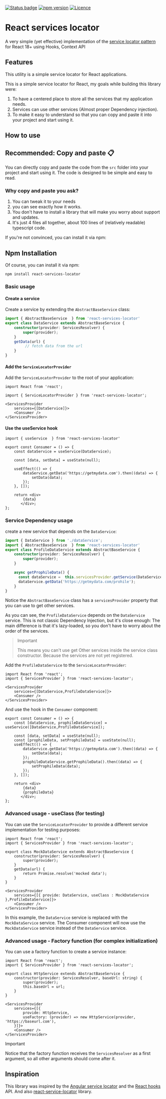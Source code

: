 [![Status badge](https://github.com/ChenPeleg/react-services-locator/actions/workflows/ci-test.yml/badge.svg?branch=main)](https://github.com/ChenPeleg/react-services-locator/actions/?query=branch%3Amain)
[![npm version](https://badge.fury.io/js/react-services-locator.svg)](https://badge.fury.io/js/react-services-locator)
[![Licence](https://img.shields.io/github/license/ChenPeleg/react-services-locator.svg?style=flat&colorA=18181B&colorB=28CF8D)](https://github.com/ChenPeleg/react-services-locator/LICENCE)


# React services locator
 
A very simple (yet effective) implementation of the [service locator pattern](https://en.wikipedia.org/wiki/Service_locator_pattern) for React 18+ using Hooks, Context API

## Features

This utility is a simple service locator for React applications.

This is a simple service locator for React, my goals while building this library were:

1. To have a centered place to store all the services that my application needs.
2. Services can use other services (Almost proper Dependency injection).
3. To make it easy to understand so that you can copy and paste it into your project and start using it.

## How to use
## Recommended: Copy and paste 📋

You can directly copy and paste the code from the `src` folder into your project and start using it. The code is designed to be simple and easy to read.

### Why copy and paste you ask?

1. You can tweak it to your needs
2. you can see exactly how it works.
3. You don't have to install a library that will make you worry about support and updates.
4. It's just 4 files all together, about 100 lines of (relatively readable) typescript code.

If you're not convinced, you can install it via npm:

##  Npm Installation

Of course, you can install it via npm:

```shell
npm install react-services-locator
```

### Basic usage

#### Create a service

Create a service by extending the `AbstractBaseService` class:

```typescript 
import { AbstractBaseService  } from 'react-services-locator'
export class DataService extends AbstractBaseService {
    constructor(provider: ServicesResolver) {
        super(provider);
    }
    getData(url) {
         // fetch data from the url
    }
}
```
#### Add the `ServiceLocatorProvider`

Add the `ServiceLocatorProvider` to the root of your application:

```tsx
import React from 'react';

import { ServiceLocatorProvider } from 'react-services-locator';

<ServicesProvider
    services={[DataService]}>
    <Consumer />
</ServicesProvider>
```

#### Use the useService hook


```tsx
import { useService  } from 'react-services-locator'

export const Consumer = () => {
    const dataService = useService(DataService);
    
    const [data, setData] = useState(null);
    
    useEffect(() => {
        dataService.getData('https://getmydata.com').then((data) => {
            setData(data);
        });
    }, []);
    
    return <div>
        {data}
       </div>;
};
```

### Service Dependency usage

create a new service that depends on the `DataService`:

```typescript
import { DataService } from './dataService';
import { AbstractBaseService  } from 'react-services-locator'
export class ProfileDataService extends AbstractBaseService {
    constructor(provider: ServicesResolver) {
        super(provider);
    }

    async getProphileData() {
      const dataService =  this.servicesProvider.getService(DataService)
      dataService.getData('https://getmydata.com/prohile');
    }
}
```

Notice the `AbstractBaseService` class has a `servicesProvider` property that you can use to get other services.

As you can see, the `ProfileDataService` depends on the `DataService` service.
This is not classic Dependency Injection, but it's close enough:
The main difference is that it's lazy-loaded, so you don't have to worry about the order of the services.

> > [!IMPORTANT] 
> This means you can't use get Other services inside the service class constructor. Because the services are not yet registered.


Add the `ProfileDataService` to the `ServiceLocatorProvider`:

```tsx
import React from 'react';
import { ServicesProvider } from 'react-services-locator';

<ServicesProvider
    services={[DataService,ProfileDataService]}>
    <Consumer />
</ServicesProvider>
```

And use the hook in the `Consumer` component:

 
```tsx
export const Consumer = () => {
    const [dataService, prophileDataService] = useService([DataService,ProfileDataService]);
    
    const [data, setData] = useState(null);
    const [prophileData, setProphileData] = useState(null);
    useEffect(() => {
        dataService.getData('https://getmydata.com').then((data) => {
            setData(data);
        });
        prophileDataService.getProphileData().then((data) => {
            setProphileData(data);
        });
    }, []);
    
    return <div>
        {data}
        {prophileData}
       </div>;
};
```

### Advanced usage - useClass (for testing)

You can use the `ServiceLocatorProvider` to provide a different service implementation for testing purposes:

```tsx
import React from 'react';
import { ServicesProvider } from 'react-services-locator';

export class MockDataService extends AbstractBaseService {
    constructor(provider: ServicesResolver) {
        super(provider);
    }
    getData(url) {
        return Promise.resolve('mocked data');
    }
}

<ServicesProvider
    services={[{ provide: DataService, useClass : MockDataService },ProfileDataService]}>
    <Consumer />
</ServicesProvider>
```

In this example, the `DataService` service is replaced with the `MockDataService` service.
The Consumer component will now use the `MockDataService` service instead of the `DataService` service.


### Advanced usage - Factory function (for complex initialization)

You can use a factory function to create a service instance:

```tsx
import React from 'react';
import { ServicesProvider } from 'react-services-locator';

export class HttpService extends AbstractBaseService {
    constructor(provider: ServicesResolver, baseUrl: string) {
        super(provider);
        this.baseUrl = url;
    } 
}

<ServicesProvider
    services={[{
        provide: HttpService,
        useFactory: (provider) => new HttpService(provider, 'https://baseurl.com'),
    }]}>
    <Consumer />
</ServicesProvider>
```
> [!IMPORTANT] 
> Notice that the factory function receives the `ServicesResolver` as a first argument, so all other arguments should come after it.


 

## Inspiration

This library was inspired by the [Angular service locator](https://angular.io/guide/dependency-injection-providers) and the [React hooks](https://reactjs.org/docs/hooks-intro.html) API.
And also [react-service-locator](https://github.com/rhyek/react-service-locator) library.
